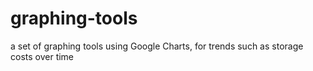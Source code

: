 # graphing-tools
a set of graphing tools using Google Charts, for trends such as storage costs over time
